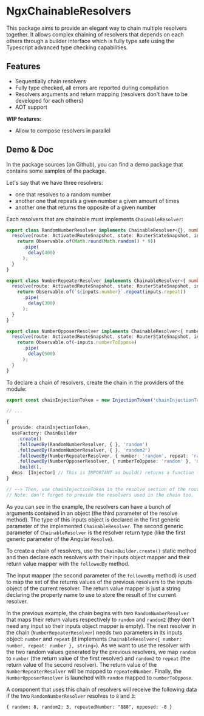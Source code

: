 # NgxChainableResolvers

This package aims to provide an elegant way to chain multiple resolvers together. 
It allows complex chaining of resolvers that depends on each others through a builder
interface which is fully type safe using the Typescript advanced type checking capabilities.

## Features

 * Sequentially chain resolvers
 * Fully type checked, all errors are reported during compilation
 * Resolvers arguments and return mapping (resolvers don't have to be developed for each others)
 * AOT support
 
**WIP features:**

 * Allow to compose resolvers in parallel
 
## Demo & Doc

In the package sources (on Github), you can find a demo package that contains some samples of
the package.

Let's say that we have three resolvers: 

 * one that resolves to a random number
 * another one that repeats a given number a given amount of times
 * another one that returns the opposite of a given number

Each resolvers that are chainable must implements ```ChainableResolver```:

```typescript
export class RandomNumberResolver implements ChainableResolver<{}, number> {
  resolve(route: ActivatedRouteSnapshot, state: RouterStateSnapshot, inputs: {}): Observable<number> {
    return Observable.of(Math.round(Math.random() * 9))
      .pipe(
        delay(400)
      );
  }
}
```

```typescript
export class NumberRepeaterResolver implements ChainableResolver<{ number: number, repeat: number }, string> {
  resolve(route: ActivatedRouteSnapshot, state: RouterStateSnapshot, inputs: { number: number, repeat: number }): Observable<string> {
    return Observable.of(`${inputs.number}`.repeat(inputs.repeat))
      .pipe(
        delay(300)
      );
  }
}
```

```typescript
export class NumberOpposerResolver implements ChainableResolver<{ numberToOppose: number }, number> {
  resolve(route: ActivatedRouteSnapshot, state: RouterStateSnapshot, inputs: { numberToOppose: number }): Observable<number> {
    return Observable.of(-inputs.numberToOppose)
      .pipe(
        delay(500)
      );
  }
}
```

To declare a chain of resolvers, create the chain in the providers of the module:

```typescript
export const chainInjectionToken = new InjectionToken('chainInjectionToken');

// ...

{
  provide: chainInjectionToken,
  useFactory: ChainBuilder
    .create()
    .followedBy(RandomNumberResolver, { }, 'random')
    .followedBy(RandomNumberResolver, { }, 'random2')
    .followedBy(NumberRepeaterResolver, { number: 'random', repeat: 'random2' }, 'repeatedNumber')
    .followedBy(NumberOpposerResolver, { numberToOppose: 'random' }, 'opposed')
    .build(),
  deps: [Injector] // This is IMPORTANT as build() returns a function that needs Injector.
}

// --> Then, use chainInjectionToken in the resolve section of the route.
// Note: don't forget to provide the resolvers used in the chain too.

```

As you can see in the example, the resolvers can have a bunch of arguments contained in an object (the third parameter of the
resolve method). The type of this inputs object is declared in the first generic parameter of the implemented 
```ChainableResolver```. The second generic parameter of ```ChainableResolver``` is
the resolver return type (like the first generic parameter of the Angular ```Resolve```).

To create a chain of resolvers, use the ```ChainBuilder.create()``` static method
and then declare each resolvers with their inputs object mapper and their return value mapper with
the ```followedBy``` method.

The input mapper (the second parameter of the ```followedBy``` method) is used to map the set of the
returns values of the previous resolvers to the inputs object of the current resolver. The return value
mapper is just a string declaring the property name to use to store the result of the current resolver.

In the previous example, the chain begins with two ```RandomNumberResolver``` that maps their return values respectively to
```random``` and ```random2``` (they don't need any input so their inputs object mapper is empty). The next
resolver in the chain (```NumberRepeaterResolver```) needs two parameters in its inputs object: ```number``` and
```repeat``` (it implements ```ChainableResolver<{ number: number, repeat: number }, string>```). As we want
to use the resolver with the two random values generated by the previous resolvers, we map ```random``` to ```number```
(the return value of the first resolver) and ```random2``` to ```repeat``` (the return value of the second resolver).
The return value of the ```NumberRepeaterResolver``` will be mapped to ```repeatedNumber```. Finally, the
```NumberOpposerResolver``` is launched with ```random``` mapped to ```numberToOppose```.

A component that uses this chain of resolvers will receive the following data if the two ```RandomNumberResolver```
resolves to ```8``` and ```3```:

```
{ random: 8, random2: 3, repeatedNumber: "888", opposed: -8 }
```
